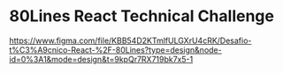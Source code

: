 # 80Lines React Technical Challenge

https://www.figma.com/file/KBB54D2KTmlfULGXrU4cRK/Desafio-t%C3%A9cnico-React-%2F-80Lines?type=design&node-id=0%3A1&mode=design&t=9kpQr7RX719bk7x5-1
